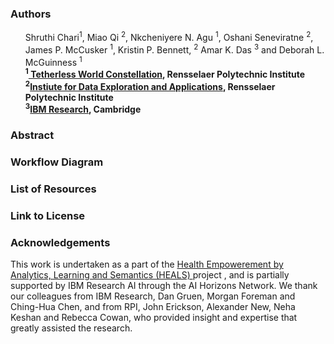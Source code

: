 <article class="mb-5">
<content>
<h3>Authors</h3>
 <ul>
 Shruthi Chari<sup>1</sup>, Miao Qi <sup>2</sup>, Nkcheniyere N. Agu <sup>1</sup>, Oshani Seneviratne <sup>2</sup>, James P. McCusker <sup>1</sup>, Kristin P. Bennett, <sup>2</sup> Amar K. Das <sup>3</sup> and Deborah L. McGuinness <sup>1</sup>
  <br>
 <strong><sup>1</sup><a href="https://tw.rpi.edu/"> Tetherless World Constellation</a>, Rensselaer Polytechnic Institute</strong>
 <br>
 <strong><sup>2</sup><a href="https://idea.rpi.edu/">Instiute for Data Exploration and Applications</a>, Rensselaer Polytechnic Institute</strong>
 <br>
 <strong><sup>3</sup><a href="http://www.research.ibm.com/">IBM Research</a>, Cambridge</strong>
 </ul>
 </content>
 
<article class="mb-5">
<content>
<h3>Abstract</h3>
<ul>
  
 </ul>
 </content>
 
 
<article class="mb-5">
<content>
<h3>Workflow Diagram</h3>
<ul>
  
 </ul>
 </content>
 
  
<article class="mb-5">
<content>
<h3>List of Resources </h3>
<ul>
  
 </ul>
 </content>
 
 <article class="mb-5">
<content>
<h3>Link to License </h3>
<ul>
 
  </ul>
 </content>
 
 <article class="mb-5">
<content>
 <h3>Acknowledgements</h3>
 <p>This work is undertaken as a part of the <a href="https://science.rpi.edu/biology/news/ibm-and-rensselaer-team-research-chronic-diseases-cognitive-computing"> Health Empowerement by Analytics, Learning and Semantics (HEALS) </a> project , and is  partially supported by IBM Research AI through the AI Horizons Network. We thank our colleagues from IBM Research, Dan Gruen, Morgan Foreman and Ching-Hua Chen, and from RPI, John Erickson, Alexander New, Neha Keshan and Rebecca Cowan, who provided insight and expertise that greatly assisted the research.</p>
<ul>
    
  
 </ul>
 </content>


